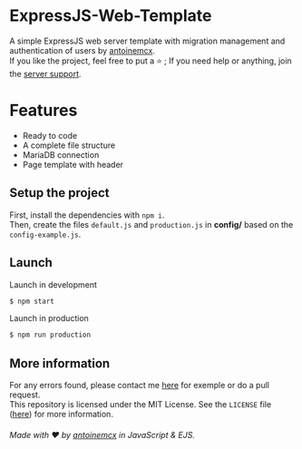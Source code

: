 # ExpressJS-Web-Template
A simple ExpressJS web server template with migration management and authentication of users by [antoinemcx](https://github.com/antoinemcx).   
If you like the project, feel free to put a ⭐ ; If you need help or anything, join the [server support](https://discord.gg/G6WQsMQShZ).

# Features
* Ready to code
* A complete file structure
* MariaDB connection
* Page template with header

## Setup the project
First, install the dependencies with `npm i`.  
Then, create the files `default.js` and `production.js` in **config/** based on the `config-example.js`.

## Launch

Launch in development
```sh
$ npm start
```
Launch in production
```sh
$ npm run production
```

## More information

For any errors found, please contact me [here](https://discord.gg/G6WQsMQShZ) for exemple or do a pull request.  
This repository is licensed under the MIT License. See the `LICENSE` file ([here](https://github.com/antoinemcx/ExpressJS-Web-Template/blob/master/LICENSE)) for more information.


###### Made with ❤️ by [antoinemcx](https://github.com/antoinemcx) in JavaScript & EJS.